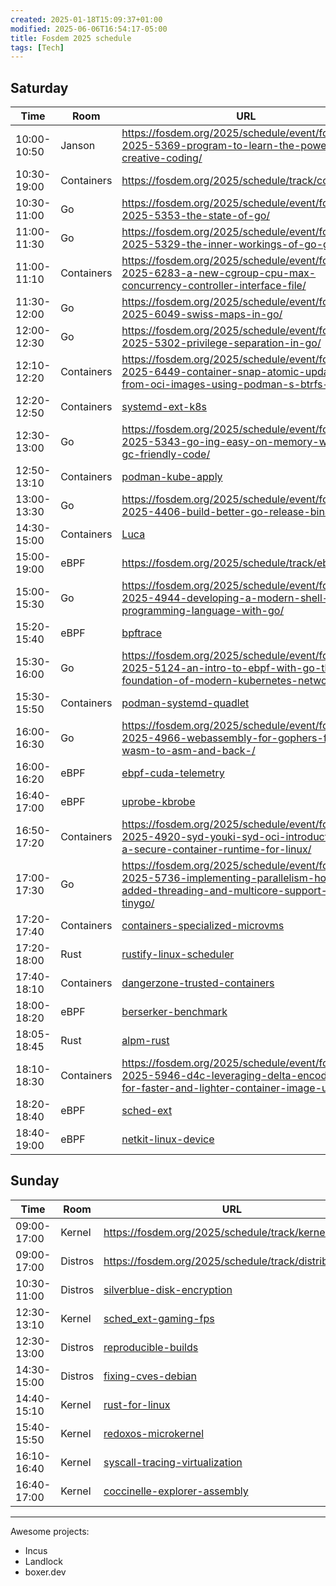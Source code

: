 ```yaml
---
created: 2025-01-18T15:09:37+01:00
modified: 2025-06-06T16:54:17-05:00
title: Fosdem 2025 schedule
tags: [Tech]
---
```


## Saturday

| Time | Room | URL |
|-|-|-|
| 10:00-10:50 | Janson | https://fosdem.org/2025/schedule/event/fosdem-2025-5369-program-to-learn-the-power-of-creative-coding/ |
| 10:30-19:00 | Containers | https://fosdem.org/2025/schedule/track/containers/ |
| 10:30-11:00 | Go | https://fosdem.org/2025/schedule/event/fosdem-2025-5353-the-state-of-go/ |
| 11:00-11:30 | Go | https://fosdem.org/2025/schedule/event/fosdem-2025-5329-the-inner-workings-of-go-generics/ |
| 11:00-11:10 | Containers | https://fosdem.org/2025/schedule/event/fosdem-2025-6283-a-new-cgroup-cpu-max-concurrency-controller-interface-file/ |
| 11:30-12:00 | Go | https://fosdem.org/2025/schedule/event/fosdem-2025-6049-swiss-maps-in-go/ |
| 12:00-12:30 | Go | https://fosdem.org/2025/schedule/event/fosdem-2025-5302-privilege-separation-in-go/ |
| 12:10-12:20 | Containers | https://fosdem.org/2025/schedule/event/fosdem-2025-6449-container-snap-atomic-updates-from-oci-images-using-podman-s-btrfs-driver/ |
| 12:20-12:50 | Containers | [systemd-ext-k8s](https://fosdem.org/2025/schedule/event/fosdem-2025-4677-immutable-all-the-way-down-using-system-extensions-to-ship-kubernetes/) |
| 12:30-13:00 | Go | https://fosdem.org/2025/schedule/event/fosdem-2025-5343-go-ing-easy-on-memory-writing-gc-friendly-code/ |
| 12:50-13:10 | Containers | [podman-kube-apply](https://fosdem.org/2025/schedule/event/fosdem-2025-5759-play-with-kube-using-podman/) |
| 13:00-13:30 | Go | https://fosdem.org/2025/schedule/event/fosdem-2025-4406-build-better-go-release-binaries/ |
| 14:30-15:00 | Containers | [Luca](https://fosdem.org/2025/schedule/event/fosdem-2025-5759-play-with-kube-using-podman/) |
| 15:00-19:00 | eBPF | https://fosdem.org/2025/schedule/track/ebpf |
| 15:00-15:30 | Go | https://fosdem.org/2025/schedule/event/fosdem-2025-4944-developing-a-modern-shell-and-programming-language-with-go/ |
| 15:20-15:40 | eBPF | [bpftrace](https://fosdem.org/2025/schedule/event/fosdem-2025-4967-bpftrace-a-path-to-the-ultimate-linux-tracing-tool/) |
| 15:30-16:00 | Go | https://fosdem.org/2025/schedule/event/fosdem-2025-5124-an-intro-to-ebpf-with-go-the-foundation-of-modern-kubernetes-networking/ |
| 15:30-15:50 | Containers | [podman-systemd-quadlet](https://fosdem.org/2025/schedule/event/fosdem-2025-5383-running-containers-under-systemd-exploring-podman-quadlet/) |
| 16:00-16:30 | Go | https://fosdem.org/2025/schedule/event/fosdem-2025-4966-webassembly-for-gophers-from-wasm-to-asm-and-back-/ |
| 16:00-16:20 | eBPF | [ebpf-cuda-telemetry](https://fosdem.org/2025/schedule/event/fosdem-2025-5162-auto-instrumentation-for-gpu-performance-using-ebpf/) |
| 16:40-17:00 | eBPF | [uprobe-kbrobe](https://fosdem.org/2025/schedule/event/fosdem-2025-6260-latest-kprobe-and-uprobe-development/) |
| 16:50-17:20 | Containers | https://fosdem.org/2025/schedule/event/fosdem-2025-4920-syd-youki-syd-oci-introduction-to-a-secure-container-runtime-for-linux/ |
| 17:00-17:30 | Go | https://fosdem.org/2025/schedule/event/fosdem-2025-5736-implementing-parallelism-how-we-added-threading-and-multicore-support-in-tinygo/ |
| 17:20-17:40 | Containers | [containers-specialized-microvms](https://fosdem.org/2025/schedule/event/fosdem-2025-6284-less-overhead-strong-isolation-running-containers-in-minimal-specialized-linux-vms/) |
| 17:20-18:00 | Rust | [rustify-linux-scheduler](https://fosdem.org/2025/schedule/event/fosdem-2025-4620-rust-ifying-the-linux-kernel-scheduler-in-user-space-/) |
| 17:40-18:10 | Containers | [dangerzone-trusted-containers](https://fosdem.org/2025/schedule/event/fosdem-2025-6251-dangerzone-containers-that-contain-containers-that-contain-attackers/) |
| 18:00-18:20 | eBPF | [berserker-benchmark](https://fosdem.org/2025/schedule/event/fosdem-2025-4294-five-silly-things-to-do-when-benchmarking-your-bpf-program/) |
| 18:05-18:45 | Rust | [alpm-rust](https://fosdem.org/2025/schedule/event/fosdem-2025-6259-adventures-in-oxidizing-arch-linux-package-management/) |
| 18:10-18:30 | Containers | https://fosdem.org/2025/schedule/event/fosdem-2025-5946-d4c-leveraging-delta-encodings-for-faster-and-lighter-container-image-updating/ |
| 18:20-18:40 | eBPF | [sched-ext](https://fosdem.org/2025/schedule/event/fosdem-2025-4458-writing-a-minimal-scheduler-with-ebpf-schedext-and-c/) |
| 18:40-19:00 | eBPF | [netkit-linux-device](https://fosdem.org/2025/schedule/event/fosdem-2025-4045-an-introduction-to-netkit-the-bpf-programmable-network-device/) |

## Sunday

| Time | Room | URL |
|-|-|-|
| 09:00-17:00 | Kernel | https://fosdem.org/2025/schedule/track/kernel/ |
| 09:00-17:00 | Distros | https://fosdem.org/2025/schedule/track/distributions/ |
| 10:30-11:00 | Distros | [silverblue-disk-encryption](https://fosdem.org/2025/schedule/event/fosdem-2025-6348-fedora-silverblue-with-disk-encryption-how-i-almost-lost-everything-but-gained-much-wisdom-side-story-bmaptool-and-ddrescue-why-one-should-never-ever-use-dd-/) |
| 12:30-13:10 | Kernel | [sched_ext-gaming-fps](https://fosdem.org/2025/schedule/event/fosdem-2025-4618-level-up-your-linux-gaming-how-schedext-can-save-your-fps/) |
| 12:30-13:00 | Distros | [reproducible-builds](https://fosdem.org/2025/schedule/event/fosdem-2025-6479-a-tale-of-several-distros-joining-forces-for-a-common-goal-reproducible-builds/) |
| 14:30-15:00 | Distros | [fixing-cves-debian](https://fosdem.org/2025/schedule/event/fosdem-2025-6354-fixing-cves-on-debian-almost-everything-you-should-know-about-it/) |
| 14:40-15:10 | Kernel | [rust-for-linux](https://fosdem.org/2025/schedule/event/fosdem-2025-5875-rust-for-linux-an-overview/) |
| 15:40-15:50 | Kernel | [redoxos-microkernel](https://fosdem.org/2025/schedule/event/fosdem-2025-5973-redox-os-a-microkernel-based-unix-like-os/) |
| 16:10-16:40 | Kernel | [syscall-tracing-virtualization](https://fosdem.org/2025/schedule/event/fosdem-2025-6231-status-and-desiderata-for-syscall-tracing-and-virtualization-support/) |
| 16:40-17:00 | Kernel | [coccinelle-explorer-assembly](https://fosdem.org/2025/schedule/event/fosdem-2025-6515-coccinelle-explorer-learning-semantic-patching-interactively/) |


---

Awesome projects:
- Incus
- Landlock
- boxer.dev
